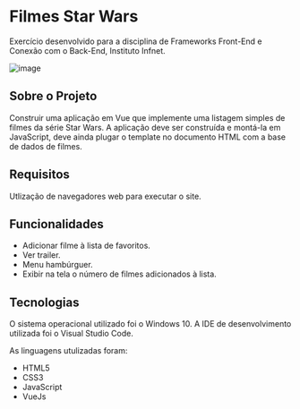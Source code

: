 # Filmes Star Wars
Exercício desenvolvido para a disciplina de Frameworks Front-End e Conexão com o Back-End, Instituto Infnet.

![image](https://user-images.githubusercontent.com/87051404/203868730-ac83b681-1617-442c-97d3-2b7d182938ed.png)

## Sobre o Projeto
Construir uma aplicação em Vue que implemente uma listagem simples de filmes da série Star Wars. A aplicação deve ser construída e montá-la em JavaScript, deve ainda plugar o template no documento HTML com a base de dados de filmes.

## Requisitos
Utlização de navegadores web para executar o site.

## Funcionalidades
- Adicionar filme à lista de favoritos.
- Ver trailer.
- Menu hambúrguer.
- Exibir na tela o número de filmes adicionados à lista.

## Tecnologias
O sistema operacional utilizado foi o Windows 10. A IDE de desenvolvimento utilizada foi o Visual Studio Code.

As linguagens utulizadas foram:

- HTML5
- CSS3
- JavaScript
- VueJs
